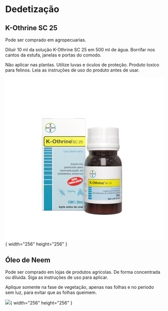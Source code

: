 # Dedetização

## K-Othrine SC 25

Pode ser comprado em agropecuarias.

Diluir 10 ml da solução K-Othrine SC 25 em 500 ml de água. Borrifar nos cantos da estufa, janelas e portas do comodo.

Não aplicar nas plantas. Utilize luvas e óculos de proteção. Produto toxico para felinos. Leia as instruções de uso do produto antes de usar.

![](https://raw.githubusercontent.com/tediousrock/libreconha/main/docs/assets/kothrine.png){ width="256" height="256" }

## Óleo de Neem

Pode ser comprado em lojas de produtos agrícolas. De forma concentrada ou diluida. Siga as instruções de uso para aplicar. 

Aplique somente na fase de vegetação, apenas nas folhas e no periodo sem luz, para evitar que as folhas queimem.

![](https://static3.tcdn.com.br/img/img_prod/350075/repelente_oleo_de_neem_500ml_combate_insetos_e_acaros_atua_no_controle_de_pragas_434_1_20220412114057.jpg){ width="256" height="256" }
